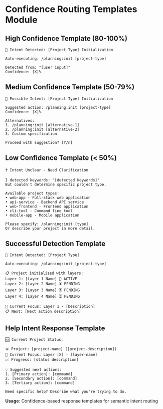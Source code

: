 # Confidence Routing Templates Module

## High Confidence Template (80-100%)
```
🎯 Intent Detected: [Project Type] Initialization

Auto-executing: /planning:init [project-type]

Detected from: "[user input]"
Confidence: [X]%
```

## Medium Confidence Template (50-79%)
```
🤔 Possible Intent: [Project Type] Initialization

Suggested action: /planning:init [project-type]
Confidence: [X]%

Alternatives:
1. /planning:init [alternative-1]
2. /planning:init [alternative-2]
3. Custom specification

Proceed with suggestion? [Y/n]
```

## Low Confidence Template (< 50%)
```
❓ Intent Unclear - Need Clarification

I detected keywords: "[detected keywords]"
But couldn't determine specific project type.

Available project types:
• web-app - Full-stack web application
• api-service - Backend API service  
• web-frontend - Frontend application
• cli-tool - Command line tool
• mobile-app - Mobile application

Please specify: /planning:init [type]
Or describe your project in more detail.
```

## Successful Detection Template
```
🎯 Intent Detected: [Project Type]

Auto-executing: /planning:init [project-type]

📋 Project initialized with layers:
Layer 1: [Layer 1 Name] 🔄 ACTIVE
Layer 2: [Layer 2 Name] ⏳ PENDING  
Layer 3: [Layer 3 Name] ⏳ PENDING
Layer 4: [Layer 4 Name] ⏳ PENDING

🎯 Current Focus: Layer 1 - [Description]
📋 Next: [Next action description]
```

## Help Intent Response Template
```
🆘 Current Project Status:

📊 Project: [project-name] ([project-description])
🎯 Current Focus: Layer [X] - [layer-name]
📈 Progress: [status description]

💡 Suggested next actions:
1. [Primary action]: [command]
2. [Secondary action]: [command]
3. [Tertiary action]: [command]

Need specific help? Describe what you're trying to do.
```

**Usage**: Confidence-based response templates for semantic intent routing